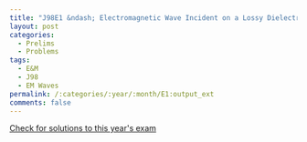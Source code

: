 ```yaml
---
title: "J98E1 &ndash; Electromagnetic Wave Incident on a Lossy Dielectric"
layout: post
categories:
  - Prelims
  - Problems
tags:
  - E&M
  - J98
  - EM Waves
permalink: /:categories/:year/:month/E1:output_ext
comments: false
---
```

<object data="1998J1E.pdf" type="application/pdf" width="100%" height="500"></object>
<div class="message"><a href='https://princetonprelim.com/prelim/0/'>Check for solutions to this year's exam</a></div>